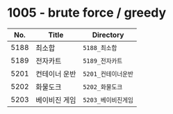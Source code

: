 # 1005 - brute force / greedy

| No.  | Title           | Directory             |
| ---- | --------------- | --------------------- |
| 5188 | 최소합     | `5188_최소합` |
| 5189 | 전자카트     | `5189_전자카트` |
| 5201 | 컨테이너 운반     | `5201_컨테이너운반` |
| 5202 | 화물도크     | `5202_화물도크` |
| 5203 | 베이비진 게임     | `5203_베이비진게임` |

